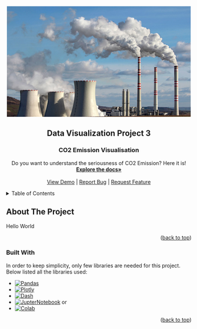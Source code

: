 <a name="readme-top"></a>

<br/>
<div align="center">
  <a href="https://github.com/kinho-yislashcoding/data_visualizaton_project3">
    <img src="images/greenhouse-co2-climate.jpg" alt="Logo" width="500" height="300">
  </a>
  <h2 align="center">Data Visualization Project 3</h2>
  <h3 align="center">CO2 Emission Visualisation</h3>
 
<p align="center">
  Do you want to understand the seriousness of CO2 Emission? Here it is!
  <br/>
  <a href="https://github.com/othneildrew/Best-README-Template"><strong>Explore the docs»</strong></a>
  <br/>
  <br/>
  <a href="https://github.com/othneildrew/Best-README-Template">View Demo</a>
  |
  <a href="https://github.com/othneildrew/Best-README-Template/issues">Report Bug</a>
  |
  <a href="https://github.com/othneildrew/Best-README-Template/issues">Request Feature</a>
</p>
</div>

<details>
  <summary>Table of Contents</summary>
  <ol>
    <li>
      <a href="#about-the-project">About The Project</a>
      <ul>
        <li><a href="#built-with">Built With</a></li>
      </ul>
    </li>
    <li>
      <a href="#getting-started">Getting Started</a>
      <ul>
        <li><a href="#prerequisites">Prerequisites</a></li>
        <li><a href="#installation">Installation</a></li>
      </ul>
    </li>
    <li><a href="#usage">Usage</a></li>
    <li><a href="#roadmap">Roadmap</a></li>
    <li><a href="#contributing">Contributing</a></li>
    <li><a href="#license">License</a></li>
    <li><a href="#contact">Contact</a></li>
    <li><a href="#acknowledgments">Acknowledgments</a></li>
  </ol>
</details>

## About The Project

Hello World

<p align="right">(<a href="#readme-top">back to top</a>)</p>

### Built With

In order to keep simplicity, only few libraries are needed for this project. Below listed all the libraries used:

* [![Pandas][Pandas.js]][Pandas-url]
* [![Plotly][Plotly.js]][Plotly-url]
* [![Dash][Dash.js]][Dash-url]
* [![JupterNotebook][JupyterNotebook.js]][JupyterNotebook-url]  or
* [![Colab][Colab.js]][Colab-url]

<p align="right">(<a href="#readme-top">back to top</a>)</p>


<!-- MARKDOWN LINKS & IMAGES -->
[Pandas.js]: https://img.shields.io/badge/pandas-090250?style=for-the-badge&logo=pandas&logoColor=white
[Pandas-url]: https://pandas.pydata.org/
[Plotly.js]: https://img.shields.io/badge/plotly-4486ED?style=for-the-badge&logo=plotly&logoColor=white
[Plotly-url]: https://plotly.com/
[Dash.js]: https://img.shields.io/badge/dash-E24B79?style=for-the-badge&logo=dash&logoColor=white
[Dash-url]: https://dash.plotly.com/
[JupyterNotebook.js]: https://img.shields.io/badge/jupyter-E37E3D?style=for-the-badge&logo=jupyter&logoColor=white
[JupyterNotebook-url]: https://jupyter.org/
[Colab.js]: https://img.shields.io/badge/google_colab-EEB142?style=for-the-badge&logo=googlecolab&logoColor=white
[Colab-url]: https://colab.research.google.com/?utm_source=scs-index
